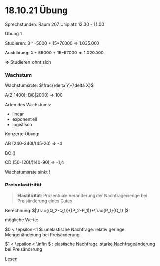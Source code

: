 # 18.10.21 Übung

Sprechstunden: Raum 207 Uniplatz 12.30 - 14.00



Übung 1

Studieren:  3 * -5000 + 15*70000 **=>** 1.035.000

Ausbildung: 3 * 55000 + 15*57000 **=>** 1.020.000

**=>** Studieren lohnt sich

### Wachstum

Wachstumsrate: $\frac{\delta Y}{\delta X}$

A(2|1400); B(8|2000) =\> 100

Arten des Wachstums:

- linear
- exponentiell
- logistisch



Konzerte Übung: 

AB (240-340)/(45-20) **=>** -4

BC ()

CD (50-120)/(140-90) **=>** -1,4

Wachstumsrate sinkt !



### Preiselastizität

> **Elastitizität**: Prozentuale Veränderung der Nachfragemenge bei Preisänderung eines Gutes

Berechnung: $|\frac{(Q_2-Q_1)}{(P_2-P_1)}*\frac{P_1}{Q_1} |$

mögliche Werte:

$0 < \epsilon <1 $: unelastische Nachfrage: relativ geringe Mengenänderung bei Preisänderung

$1 < \epsilon < \infin $ : elastische Nachfrage: starke Nachfrageänderung bei Preisänderung



[Lesen](https://www.tagesschau.de/wirtschaft/verbraucher/wie-entsteht-der-gaspreis-101.html)

